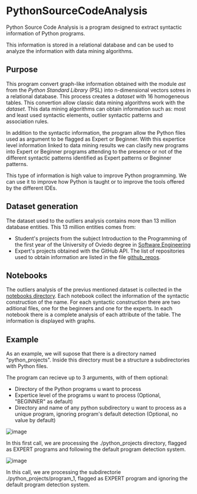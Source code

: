 # PythonSourceCodeAnalysis
Python Source Code Analysis is a program designed to extract syntactic information of Python programs.

This information is stored in a relational database and can be used to analyze the information with data mining algorithms.

## Purpose
This program convert graph-like information obtained with the module _ast_ from the _Python Standard Library_ (PSL) into n-dimensional vectors sotres in a relational database. This process creates a _dataset_ with 16 homogeneous tables. 
This convertion allow classic data mining algorithms work with the _dataset_. This data mining algorithms can obtain information such as: most and least used syntactic elements, outlier syntactic patterns and association rules.

In addition to the syntactic information, the program allow the Python files used as argument to be flagged as Expert or Beginner. With this expertice level information linked to data mining results we can clasify new programs into Expert or Beginner programs attending to the presence or not of the different syntactic patterns identified as Expert patterns or Beginner patterns.

This type of information is high value to improve Python programming. We can use it to improve how Python is taught or to improve the tools offered by the different IDEs.

## Dataset generation
The dataset used to the outliers analysis contains more than 13 million database entities. This 13 million entities comes from:
- Student's projects from the subject Introduction to the Programming of the first year of the University of Oviedo degree in [Software Engineering](https://www.uniovi.es/estudia/grados/ingenieria/informaticasoftware)
- Expert's projects obtained with the GitHub API. The list of repositories used to obtain information are listed in the file [github_repos](https://github.com/ComputationalReflection/PythonSourceCodeAnalysis/blob/6444e0ecc23411c7e8a5ed6fdf959572d96a0ac5/github_repos).

## Notebooks
The outliers analysis of the previus mentioned dataset is collected in the [notebooks directory](https://github.com/ComputationalReflection/PythonSourceCodeAnalysis/tree/8c89d17b4534b34c840366f6adf51433a891ce40/notebooks). Each notebook collect the information of the syntactic construction of the name. 
For each syntactic construction there are two aditional files, one for the beginners and one for the experts.
In each notebook there is a complete analysis of each attribute of the table. The information is displayed with graphs.

## Example
As an example, we will supose that there is a directory named "python_projects". Inside this directory must be a structure a subdirectories with Python files.

The program can recieve up to 3 arguments, with of them optional:
- Directory of the Python programs u want to process
- Expertice level of the programs u want to process (Optional, "BEGINNER" as default)
- Directory and name of any python subdirectory u want to process as a unique program, ignoring program's default detection (Optional, no value by default)

![image](https://github.com/ComputationalReflection/PythonSourceCodeAnalysis/assets/98962592/3985466c-a67b-48a1-a64b-c99f17e8e199)

In this first call, we are processing the ./python_projects directory, flagged as EXPERT programs and following the default program detection system.

![image](https://github.com/ComputationalReflection/PythonSourceCodeAnalysis/assets/98962592/36c9d9f8-9a1b-4015-8b8a-582c3a0a8661)

In this call, we are processing the subdirectorie ./python_projects/program_1, flagged as EXPERT program and ignoring the default program detection system.




